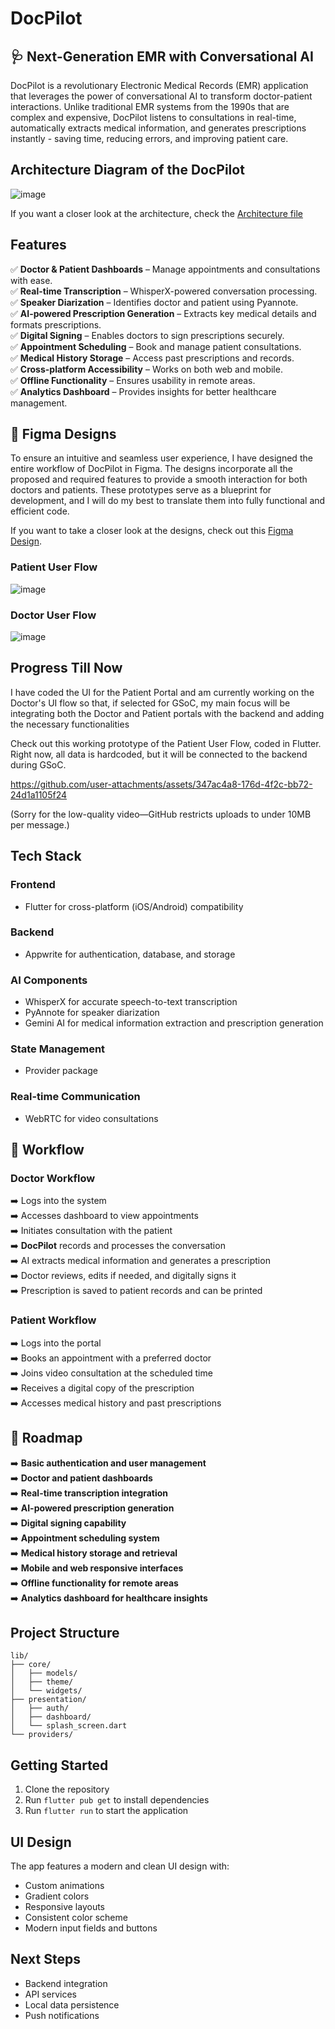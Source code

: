 # DocPilot

## 🩺 Next-Generation EMR with Conversational AI
DocPilot is a revolutionary Electronic Medical Records (EMR) application that leverages the power of conversational AI to transform doctor-patient interactions. Unlike traditional EMR systems from the 1990s that are complex and expensive, DocPilot listens to consultations in real-time, automatically extracts medical information, and generates prescriptions instantly - saving time, reducing errors, and improving patient care.

## Architecture Diagram of the DocPilot

![image](https://github.com/user-attachments/assets/229555c2-a60c-4906-ba48-cb1d6d62ec77)


If you want a closer look at the architecture, check the [Architecture file](https://app.eraser.io/workspace/v3JYYLaQzkBurIUdBMqN?origin=share) 



## **Features**  
✅ **Doctor & Patient Dashboards** – Manage appointments and consultations with ease.  
✅ **Real-time Transcription** – WhisperX-powered conversation processing.  
✅ **Speaker Diarization** – Identifies doctor and patient using Pyannote.  
✅ **AI-powered Prescription Generation** – Extracts key medical details and formats prescriptions.  
✅ **Digital Signing** – Enables doctors to sign prescriptions securely.  
✅ **Appointment Scheduling** – Book and manage patient consultations.  
✅ **Medical History Storage** – Access past prescriptions and records.  
✅ **Cross-platform Accessibility** – Works on both web and mobile.  
✅ **Offline Functionality** – Ensures usability in remote areas.  
✅ **Analytics Dashboard** – Provides insights for better healthcare management.  


## 🎨 Figma Designs

To ensure an intuitive and seamless user experience, I have designed the entire workflow of DocPilot in Figma. The designs incorporate all the proposed and required features to provide a smooth interaction for both doctors and patients. These prototypes serve as a blueprint for development, and I will do my best to translate them into fully functional and efficient code.

If you want to take a closer look at the designs, check out this [Figma Design](https://www.figma.com/design/MMwaRW41sXn69AIrelM60R/DocPilot_?node-id=0-1&t=8qvTywXeZKf744eX-1).

### Patient User Flow

![image](https://github.com/user-attachments/assets/574377d6-06d6-446c-8f2a-ae12ded061fb)

### Doctor User Flow

![image](https://github.com/user-attachments/assets/64b71fcb-201b-4c25-9d03-ed70fb1a7bc1)


## Progress Till Now

I have coded the UI for the Patient Portal and am currently working on the Doctor's UI flow so that, if selected for GSoC, my main focus will be integrating both the Doctor and Patient portals with the backend and adding the necessary functionalities

Check out this working prototype of the Patient User Flow, coded in Flutter. Right now, all data is hardcoded, but it will be connected to the backend during GSoC.

https://github.com/user-attachments/assets/347ac4a8-176d-4f2c-bb72-24d1a1105f24

(Sorry for the low-quality video—GitHub restricts uploads to under 10MB per message.)

## Tech Stack

### Frontend
- Flutter for cross-platform (iOS/Android) compatibility

### Backend
- Appwrite for authentication, database, and storage

### AI Components
- WhisperX for accurate speech-to-text transcription
- PyAnnote for speaker diarization
- Gemini AI for medical information extraction and prescription generation

### State Management
- Provider package

### Real-time Communication
- WebRTC for video consultations


## **🔄 Workflow**  

### **Doctor Workflow**  
➡️ Logs into the system  
➡️ Accesses dashboard to view appointments  
➡️ Initiates consultation with the patient  
➡️ **DocPilot** records and processes the conversation  
➡️ AI extracts medical information and generates a prescription  
➡️ Doctor reviews, edits if needed, and digitally signs it  
➡️ Prescription is saved to patient records and can be printed  

### **Patient Workflow**  
➡️ Logs into the portal  
➡️ Books an appointment with a preferred doctor  
➡️ Joins video consultation at the scheduled time  
➡️ Receives a digital copy of the prescription  
➡️ Accesses medical history and past prescriptions 



## **📌 Roadmap**  
➡️ **Basic authentication and user management**  
➡️ **Doctor and patient dashboards**  
➡️ **Real-time transcription integration**  
➡️ **AI-powered prescription generation**  
➡️ **Digital signing capability**  
➡️ **Appointment scheduling system**  
➡️ **Medical history storage and retrieval**  
➡️ **Mobile and web responsive interfaces**  
➡️ **Offline functionality for remote areas**  
➡️ **Analytics dashboard for healthcare insights**  


## Project Structure

```
lib/
├── core/
│   ├── models/
│   ├── theme/
│   └── widgets/
├── presentation/
│   ├── auth/
│   ├── dashboard/
│   └── splash_screen.dart
└── providers/
```

## Getting Started

1. Clone the repository
2. Run `flutter pub get` to install dependencies
3. Run `flutter run` to start the application

## UI Design

The app features a modern and clean UI design with:

- Custom animations
- Gradient colors
- Responsive layouts
- Consistent color scheme
- Modern input fields and buttons

## Next Steps

- Backend integration
- API services
- Local data persistence
- Push notifications 
